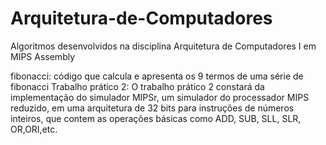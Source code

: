 # Arquitetura-de-Computadores
Algoritmos desenvolvidos na disciplina Arquitetura de Computadores I em MIPS Assembly


fibonacci: código que calcula e apresenta os 9 termos de uma série de fibonacci
Trabalho prático 2: O trabalho prático 2 constará da implementação do simulador MIPSr, um simulador do
processador MIPS reduzido, em uma arquitetura de 32 bits para instruções de números inteiros, que contem as operações básicas como ADD, SUB, SLL, SLR, OR,ORI,etc.


